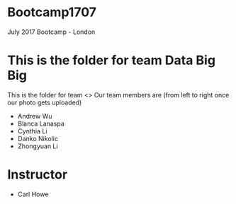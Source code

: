 # Bootcamp1707
July 2017 Bootcamp - London

This is the folder for team Data Big Big
=======
This is the folder for team <<DataBigBig>>
Our team members are (from left to right once our photo gets uploaded)

[](photoname.jpg)

* Andrew Wu
* Blanca Lanaspa
* Cynthia Li
* Danko Nikolic
* Zhongyuan Li

# Instructor
* Carl Howe

